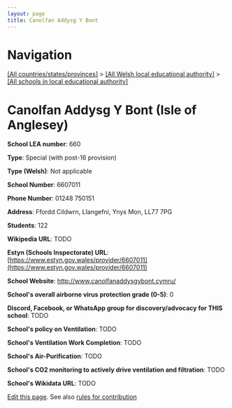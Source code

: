```yaml
---
layout: page
title: Canolfan Addysg Y Bont
---
```

# Navigation

[[All countries/states/provinces]](../../..) > [[All Welsh local educational authority]](../..) > [[All schools in local educational authority]](..)

# Canolfan Addysg Y Bont (Isle of Anglesey)

**School LEA number**: 660

**Type**: Special (with post-16 provision)

**Type (Welsh)**: Not applicable

**School Number**: 6607011

**Phone Number**: 01248 750151

**Address**: Ffordd Cildwrn, Llangefni, Ynys Mon, LL77 7PG

**Students**: 122

**Wikipedia URL**: TODO

**Estyn (Schools Inspectorate) URL**: [https://www.estyn.gov.wales/provider/6607011](https://www.estyn.gov.wales/provider/6607011)

**School Website**: http://www.canolfanaddysgybont.cymru/

**School's overall airborne virus protection grade (0-5)**: 0

**Discord, Facebook, or WhatsApp group for discovery/advocacy for THIS school**: TODO

**School's policy on Ventilation**: TODO

**School's Ventilation Work Completion**: TODO

**School's Air-Purification**: TODO

**School's CO2 monitoring to actively drive ventilation and filtration**: TODO

**School's Wikidata URL**: TODO




[Edit this page](https://github.com/ventilate-schools/Wales/edit/prif/./Isle_of_Anglesey/Canolfan_Addysg_Y_Bont.md). See also [rules for contribution](../../../contribution-rules/)
